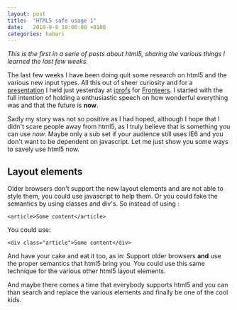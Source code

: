 ```yaml
---
layout: post
title:  "HTML5 safe usage 1"
date:   2010-9-8 10:00:00 +0100
categories: habari
---
```

<p><em>This is the first in a serie of posts about html5, sharing the various things I learned the last few weeks.</em></p>
<p>The last few weeks I have been doing quit some research on html5 and the various new input types. All this out of sheer curiosity and for a <a href="http://www.slideshare.net/wnas/fronteers-iprofs">presentation</a> I held just yesterday at <a href="http://www.iprofs.nl/">iprofs</a> for <a href="http://fronteers.nl/bijeenkomsten/2010/iprofs">Fronteers</a>. I started with the full intention of holding a enthusiastic speech on how wonderful everything was and that the future is <strong>now</strong>.</p><p>Sadly my story was not so positive as I had hoped, although I hope that I didn't scare people away from html5, as I truly believe that is something you can use <em>now</em>. Maybe only a sub set if your audience still uses IE6 and you don't want to be dependent on javascript. Let me just show you some ways to savely use html5 now.</p><section><h1>Layout elements</h1><p>Older browsers don't support the new layout elements and are not able to style them, you could use javascript to help them. Or you could fake the semantics by using classes and div's. So instead of using :</p>
<pre><code>&#60;article&#62;Some content&#60/article&#62;</code></pre><p>You could use:</p><pre><code>&#60;div class="article"&#62;Some content&#60/div&#62;</code></pre><p>And have your cake and eat it too, as in: Support older browsers <strong>and</strong> use the proper semantics that html5 bring you. You could use this same technique for the various other html5 layout elements.</p><p>And maybe there comes a time that everybody supports html5 and you can than search and replace the various elements and finally be one of the cool kids.</section>